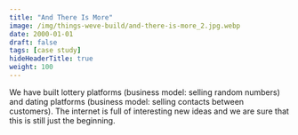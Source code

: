 ```yaml
---
title: "And There Is More"
image: /img/things-weve-build/and-there-is-more_2.jpg.webp
date: 2000-01-01
draft: false
tags: [case study]
hideHeaderTitle: true
weight: 100
---
```


We have built lottery platforms (business model: selling random numbers) and dating platforms (business model: selling contacts between customers). The internet is full of interesting new ideas and we are sure that this is still just the beginning.